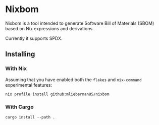 # Nixbom

Nixbom is a tool intended to generate Software Bill of Materials (SBOM) based on Nix expressions and derivations.

Currently it supports SPDX.

## Installing
### With Nix
Assuming that you have enabled both the `flakes` and `nix-command` experimental features:
```
nix profile install github:mlieberman85/nixbom
```

### With Cargo
```
cargo install --path .
```
